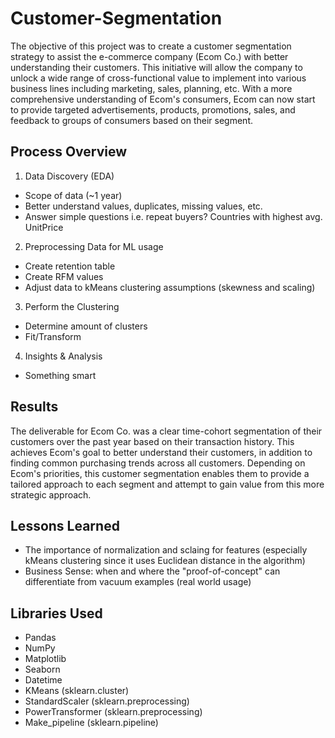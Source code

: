 # Customer-Segmentation

The objective of this project was to create a customer segmentation strategy to assist the e-commerce company (Ecom Co.) with better understanding their customers. This initiative will allow the company to unlock a wide range of cross-functional value to implement into various business lines including marketing, sales, planning, etc. With a more comprehensive understanding of Ecom's consumers, Ecom can now start to provide targeted advertisements, products, promotions, sales, and feedback to groups of consumers based on their segment.

## Process Overview
1. Data Discovery (EDA)
  - Scope of data (~1 year)
  - Better understand values, duplicates, missing values, etc.
  - Answer simple questions i.e. repeat buyers? Countries with highest avg. UnitPrice
2. Preprocessing Data for ML usage
  - Create retention table
  - Create RFM values
  - Adjust data to kMeans clustering assumptions (skewness and scaling)
3. Perform the Clustering
  - Determine amount of clusters
  - Fit/Transform
4. Insights & Analysis
  - Something smart

## Results
The deliverable for Ecom Co. was a clear time-cohort segmentation of their customers over the past year based on their transaction history. This achieves Ecom's goal to better understand their customers, in addition to finding common purchasing trends across all customers. Depending on Ecom's priorities, this customer segmentation enables them to provide a tailored approach to each segment and attempt to gain value from this more strategic approach.

## Lessons Learned
- The importance of normalization and sclaing for features (especially kMeans clustering since it uses Euclidean distance in the algorithm)
- Business Sense: when and where the "proof-of-concept" can differentiate from vacuum examples (real world usage)

## Libraries Used
- Pandas
- NumPy
- Matplotlib
- Seaborn
- Datetime
- KMeans (sklearn.cluster)
- StandardScaler (sklearn.preprocessing)
- PowerTransformer (sklearn.preprocessing)
- Make_pipeline (sklearn.pipeline)
